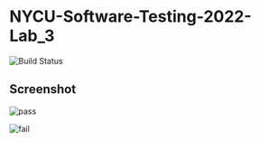 # NYCU-Software-Testing-2022-Lab_3

![Build Status](https://github.com/wei032499/ST-2022-310552020/actions/workflows/CI.yml/badge.svg)

## Screenshot

![pass](https://i.imgur.com/jizM8as.png)


![fail](https://i.imgur.com/ao0vMTn.png)
